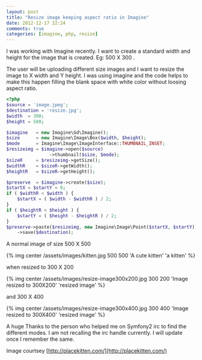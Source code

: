 ```yaml
---
layout: post
title: "Resize image keeping aspect ratio in Imagine"
date: 2012-12-17 22:24
comments: true
categories: [imagine, php, resize]
---
```


I was working with Imagine recently. I want to create a standard width and height for the image that is created. Eg: 500 X 300 .

The user will be uploading different size images and I want to resize the image to X width and Y height. I was using imagine and the code helps to make this happen filling the blank space with white color without loosing aspect ratio.

```php resize image with imagine
<?php
$source = 'image.jpeg';
$destination = 'resize.jpg';
$width  = 300;
$height = 500;

$imagine   = new Imagine\Gd\Imagine();
$size      = new Imagine\Image\Box($width, $height);
$mode      = Imagine\Image\ImageInterface::THUMBNAIL_INSET;
$resizeimg = $imagine->open($source)
                ->thumbnail($size, $mode);
$sizeR     = $resizeimg->getSize();
$widthR    = $sizeR->getWidth();
$heightR   = $sizeR->getHeight();

$preserve  = $imagine->create($size);
$startX = $startY = 0;
if ( $widthR < $width ) {
    $startX = ( $width - $widthR ) / 2;
}
if ( $heightR < $height ) {
    $startY = ( $height - $heightR ) / 2;
}
$preserve->paste($resizeimg, new Imagine\Image\Point($startX, $startY))
    ->save($destination);
```

A normal image of size 500 X 500

{% img center /assets/images/kitten.jpg 500 500 'A cute kitten' 'a kitten' %}

when resized to 300 X 200

{% img center /assets/images/resize-image300x200.jpg 300 200 'Image resized to 300X200' 'resized image' %}

and 300 X 400

{% img center /assets/images/resize-image300x400.jpg 300 400 'Image resized to 300X400' 'resized image' %}

A huge Thanks to the person who helped me on Symfony2 irc to find the different modes. I am not recalling the irc handle currently. I will update once I remember the same.

Image courtsey [http://placekitten.com/](http://placekitten.com/)
